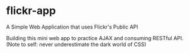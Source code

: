 # flickr-app
A Simple Web Application that uses Flickr's Public API

Building this mini web app to practice AJAX and consuming RESTful API. (Note to self: never underestimate the dark world of CSS)
